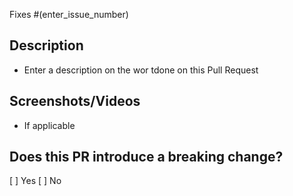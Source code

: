 Fixes #(enter_issue_number)

## Description

- Enter a description on the wor tdone on this Pull Request

## Screenshots/Videos

- If applicable

## Does this PR introduce a breaking change? 

[ ] Yes
[ ] No
